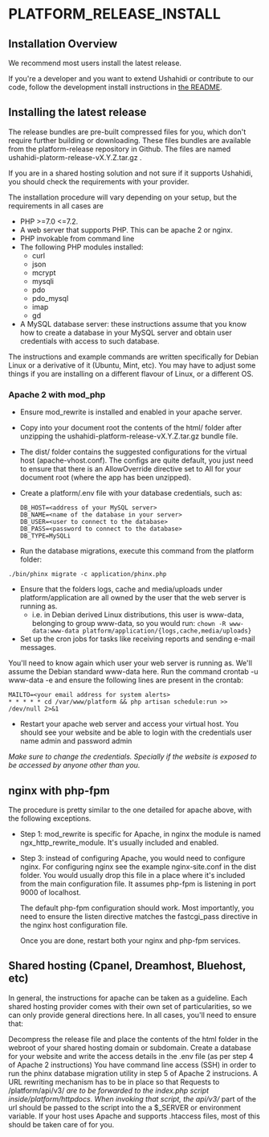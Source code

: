 # PLATFORM\_RELEASE\_INSTALL

## Installation Overview

We recommend most users install the latest release.

If you're a developer and you want to extend Ushahidi or contribute to our code, follow the development install instructions in [the README](https://github.com/ushahidi/platform/blob/develop/README.md).

## Installing the latest release

The release bundles are pre-built compressed files for you, which don't require further building or downloading. These files bundles are available from the platform-release repository in Github. The files are named ushahidi-platorm-release-vX.Y.Z.tar.gz .

If you are in a shared hosting solution and not sure if it supports Ushahidi, you should check the requirements with your provider.

The installation procedure will vary depending on your setup, but the requirements in all cases are

* PHP &gt;=7.0 &lt;=7.2.
* A web server that supports PHP. This can be apache 2 or nginx.
* PHP invokable from command line
* The following PHP modules installed:
  * curl
  * json
  * mcrypt
  * mysqli
  * pdo
  * pdo\_mysql
  * imap
  * gd
* A MySQL database server: these instructions assume that you know how to create a database in your MySQL server and obtain user credentials with access to such database.

The instructions and example commands are written specifically for Debian Linux or a derivative of it \(Ubuntu, Mint, etc\). You may have to adjust some things if you are installing on a different flavour of Linux, or a different OS.

### Apache 2 with mod\_php

* Ensure mod\_rewrite is installed and enabled in your apache server.
* Copy into your document root the contents of the html/ folder after unzipping the ushahidi-platform-release-vX.Y.Z.tar.gz bundle file.
* The dist/ folder contains the suggested configurations for the virtual host \(apache-vhost.conf\). The configs are quite default, you just need to ensure that there is an AllowOverride directive set to All for your document root \(where the app has been unzipped\).
* Create a platform/.env file with your database credentials, such as:

  ```text
  DB_HOST=<address of your MySQL server>
  DB_NAME=<name of the database in your server>
  DB_USER=<user to connect to the database>
  DB_PASS=<password to connect to the database>
  DB_TYPE=MySQLi
  ```

* Run the database migrations, execute this command from the platform folder:

`./bin/phinx migrate -c application/phinx.php`

* Ensure that the folders logs, cache and media/uploads under platform/application are all owned by the user that the web server is running as.
  * i.e. in Debian derived Linux distributions, this user is www-data, belonging to group www-data, so you would run: `chown -R www-data:www-data platform/application/{logs,cache,media/uploads}`
* Set up the cron jobs for tasks like receiving reports and sending e-mail messages.

You'll need to know again which user your web server is running as. We'll assume the Debian standard www-data here. Run the command crontab -u www-data -e and ensure the following lines are present in the crontab:

```text
MAILTO=<your email address for system alerts>
* * * * * cd /var/www/platform && php artisan schedule:run >> /dev/null 2>&1
```

* Restart your apache web server and access your virtual host. You should see your website and be able to login with the credentials user name admin and password admin

_Make sure to change the credentials. Specially if the website is exposed to be accessed by anyone other than you._

## nginx with php-fpm

The procedure is pretty similar to the one detailed for apache above, with the following exceptions.

* Step 1: mod\_rewrite is specific for Apache, in nginx the module is named ngx\_http\_rewrite\_module. It's usually included and enabled.
* Step 3: instead of configuring Apache, you would need to configure nginx. For configuring nginx see the example nginx-site.conf in the dist folder. You would usually drop this file in a place where it's included from the main configuration file. It assumes php-fpm is listening in port 9000 of localhost.

  The default php-fpm configuration should work. Most importantly, you need to ensure the listen directive matches the fastcgi\_pass directive in the nginx host configuration file.

  Once you are done, restart both your nginx and php-fpm services.

## Shared hosting \(Cpanel, Dreamhost, Bluehost, etc\)

In general, the instructions for apache can be taken as a guideline. Each shared hosting provider comes with their own set of particularities, so we can only provide general directions here. In all cases, you'll need to ensure that:

Decompress the release file and place the contents of the html folder in the webroot of your shared hosting domain or subdomain. Create a database for your website and write the access details in the .env file \(as per step 4 of Apache 2 instructions\) You have command line access \(SSH\) in order to run the phinx database migration utility in step 5 of Apache 2 instrucions. A URL rewriting mechanism has to be in place so that Requests to /platform/api/v3/ _are to be forwarded to the index.php script inside/platform/httpdocs. When invoking that script, the api/v3/_ part of the url should be passed to the script into the a $\_SERVER or environment variable. If your host uses Apache and supports .htaccess files, most of this should be taken care of for you.

